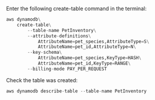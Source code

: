 

Enter the following create-table command in the terminal:

```python
aws dynamodb\
    create-table\
        --table-name PetInventory\
        --attribute-definitions\
            AttributeName=pet_species,AttributeType=S\
            AttributeName=pet_id,AttributeType=N\
        --key-schema\
            AttributeName=pet_species,KeyType=HASH\
            AttributeName=pet_id,KeyType=RANGE\
        --billing-mode PAY_PER_REQUEST
```

Check the table was created:
```javascript
aws dynamodb describe-table --table-name PetInventory
```
